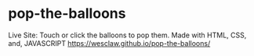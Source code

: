 # pop-the-balloons 
Live Site:
Touch or click the balloons to pop them. Made with HTML, CSS, and, JAVASCRIPT
https://wesclaw.github.io/pop-the-balloons/
